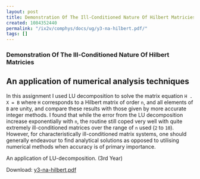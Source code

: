 ```yaml
---
layout: post
title: Demonstration Of The Ill-Conditioned Nature Of Hilbert Matricies
created: 1084352440
permalink: "/ix2v/comphys/docs/ug/y3-na-hilbert.pdf/"
tags: []
---
```

### Demonstration Of The Ill-Conditioned Nature Of Hilbert Matricies
## An application of numerical analysis techniques
In this assignment I used LU decomposition to solve
the matrix equation `H . X = B` where `H` corresponds to
a Hilbert matrix of order `n`, and all elements of `B` are
unity, and compare these results with those given by
more accurate integer methods. I found that while the
error from the LU decomposition increase
exponentially with `n`, the routine still coped very well
with quite extremely ill-conditioned matrices over the
range of `n` used (`2` to `10`). However, for
characteristically ill-conditioned matrix systems, one
should generally endeavour to find analytical solutions
as opposed to utilising numerical methods when
accuracy is of primary importance.

An application of LU-decomposition. (3rd Year)


Download: <a href="/page/files/y3-na-hilbert.pdf">y3-na-hilbert.pdf</a>
